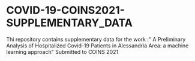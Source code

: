 # COVID-19-COINS2021-SUPPLEMENTARY_DATA
Thi repository contains supplementary data for the work :" A Preliminary Analysis of Hospitalized Covid-19 Patients in Alessandria Area: a machine learning approach" Submitted to COINS 2021

